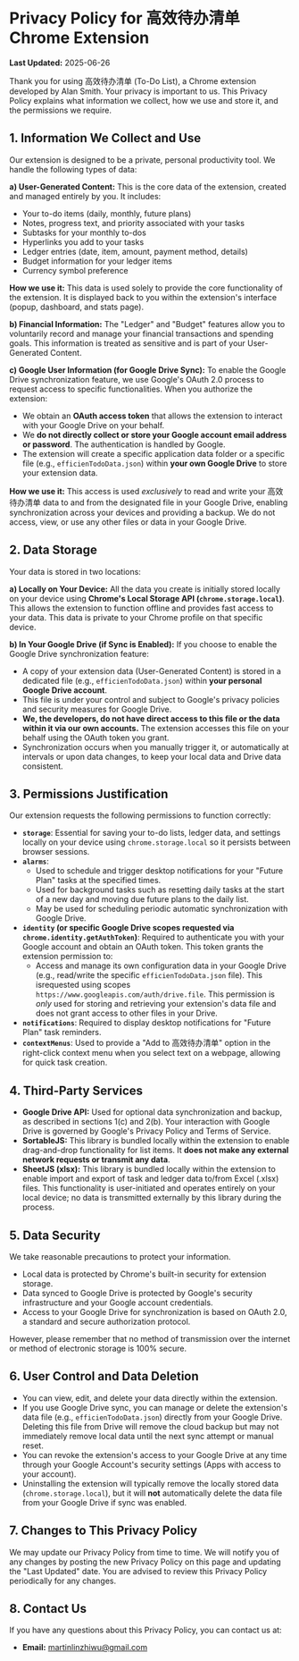# Privacy Policy for 高效待办清单 Chrome Extension

**Last Updated:** 2025-06-26

Thank you for using 高效待办清单 (To-Do List), a Chrome extension developed by Alan Smith. Your privacy is important to us. This Privacy Policy explains what information we collect, how we use and store it, and the permissions we require.

## 1. Information We Collect and Use

Our extension is designed to be a private, personal productivity tool. We handle the following types of data:

**a) User-Generated Content:**
This is the core data of the extension, created and managed entirely by you. It includes:
*   Your to-do items (daily, monthly, future plans)
*   Notes, progress text, and priority associated with your tasks
*   Subtasks for your monthly to-dos
*   Hyperlinks you add to your tasks
*   Ledger entries (date, item, amount, payment method, details)
*   Budget information for your ledger items
*   Currency symbol preference

**How we use it:** This data is used solely to provide the core functionality of the extension. It is displayed back to you within the extension's interface (popup, dashboard, and stats page).

**b) Financial Information:**
The "Ledger" and "Budget" features allow you to voluntarily record and manage your financial transactions and spending goals. This information is treated as sensitive and is part of your User-Generated Content.

**c) Google User Information (for Google Drive Sync):**
To enable the Google Drive synchronization feature, we use Google's OAuth 2.0 process to request access to specific functionalities. When you authorize the extension:
*   We obtain an **OAuth access token** that allows the extension to interact with your Google Drive on your behalf.
*   We **do not directly collect or store your Google account email address or password**. The authentication is handled by Google.
*   The extension will create a specific application data folder or a specific file (e.g., `efficienTodoData.json`) within **your own Google Drive** to store your extension data.

**How we use it:** This access is used *exclusively* to read and write your 高效待办清单 data to and from the designated file in your Google Drive, enabling synchronization across your devices and providing a backup. We do not access, view, or use any other files or data in your Google Drive.

## 2. Data Storage

Your data is stored in two locations:

**a) Locally on Your Device:**
All the data you create is initially stored locally on your device using **Chrome's Local Storage API (`chrome.storage.local`)**. This allows the extension to function offline and provides fast access to your data. This data is private to your Chrome profile on that specific device.

**b) In Your Google Drive (if Sync is Enabled):**
If you choose to enable the Google Drive synchronization feature:
*   A copy of your extension data (User-Generated Content) is stored in a dedicated file (e.g., `efficienTodoData.json`) within **your personal Google Drive account**.
*   This file is under your control and subject to Google's privacy policies and security measures for Google Drive.
*   **We, the developers, do not have direct access to this file or the data within it via our own accounts.** The extension accesses this file on your behalf using the OAuth token you grant.
*   Synchronization occurs when you manually trigger it, or automatically at intervals or upon data changes, to keep your local data and Drive data consistent.

## 3. Permissions Justification

Our extension requests the following permissions to function correctly:

*   **`storage`**: Essential for saving your to-do lists, ledger data, and settings locally on your device using `chrome.storage.local` so it persists between browser sessions.
*   **`alarms`**:
    *   Used to schedule and trigger desktop notifications for your "Future Plan" tasks at the specified times.
    *   Used for background tasks such as resetting daily tasks at the start of a new day and moving due future plans to the daily list.
    *   May be used for scheduling periodic automatic synchronization with Google Drive.
*   **`identity` (or specific Google Drive scopes requested via `chrome.identity.getAuthToken`)**: Required to authenticate you with your Google account and obtain an OAuth token. This token grants the extension permission to:
    *   Access and manage its own configuration data in your Google Drive (e.g., read/write the specific `efficienTodoData.json` file). This isrequested using scopes `https://www.googleapis.com/auth/drive.file`. This permission is *only* used for storing and retrieving your extension's data file and does not grant access to other files in your Drive.
*   **`notifications`**: Required to display desktop notifications for "Future Plan" task reminders.
*   **`contextMenus`**: Used to provide a "Add to 高效待办清单" option in the right-click context menu when you select text on a webpage, allowing for quick task creation.

## 4. Third-Party Services

*   **Google Drive API:** Used for optional data synchronization and backup, as described in sections 1(c) and 2(b). Your interaction with Google Drive is governed by Google's Privacy Policy and Terms of Service.
*   **SortableJS:** This library is bundled locally within the extension to enable drag-and-drop functionality for list items. It **does not make any external network requests or transmit any data**.
*   **SheetJS (xlsx):** This library is bundled locally within the extension to enable import and export of task and ledger data to/from Excel (.xlsx) files. This functionality is user-initiated and operates entirely on your local device; no data is transmitted externally by this library during the process.

## 5. Data Security

We take reasonable precautions to protect your information.
*   Local data is protected by Chrome's built-in security for extension storage.
*   Data synced to Google Drive is protected by Google's security infrastructure and your Google account credentials.
*   Access to your Google Drive for synchronization is based on OAuth 2.0, a standard and secure authorization protocol.

However, please remember that no method of transmission over the internet or method of electronic storage is 100% secure.

## 6. User Control and Data Deletion

*   You can view, edit, and delete your data directly within the extension.
*   If you use Google Drive sync, you can manage or delete the extension's data file (e.g., `efficienTodoData.json`) directly from your Google Drive. Deleting this file from Drive will remove the cloud backup but may not immediately remove local data until the next sync attempt or manual reset.
*   You can revoke the extension's access to your Google Drive at any time through your Google Account's security settings (Apps with access to your account).
*   Uninstalling the extension will typically remove the locally stored data (`chrome.storage.local`), but it will **not** automatically delete the data file from your Google Drive if sync was enabled.

## 7. Changes to This Privacy Policy

We may update our Privacy Policy from time to time. We will notify you of any changes by posting the new Privacy Policy on this page and updating the "Last Updated" date. You are advised to review this Privacy Policy periodically for any changes.

## 8. Contact Us

If you have any questions about this Privacy Policy, you can contact us at:

*   **Email:** martinlinzhiwu@gmail.com
